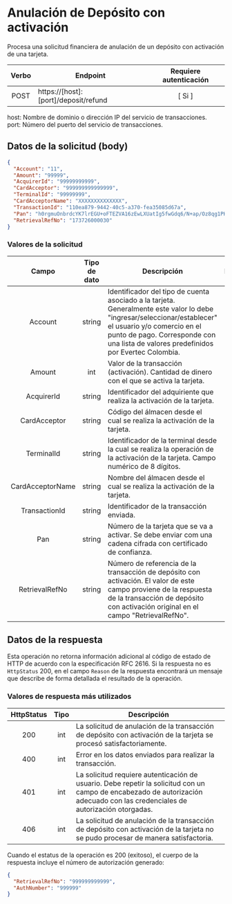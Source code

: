 # Anulación de Depósito con activación

Procesa una solicitud financiera de anulación de un depósito con activación de una tarjeta.

| Verbo | Endpoint                                      | Requiere autenticación |
| :---: | --------------------------------------------- | :--------------------: |
| POST  | https://[host]:[port]/deposit/refund     |          [ Si ]        |

host: Nombre de dominio o dirección IP del servicio de transacciones.  
port: Número del puerto del servicio de transacciones.

## Datos de la solicitud (body)

```json
{
  "Account": "11",
  "Amount": "99999",
  "AcquirerId": "99999999999",
  "CardAcceptor": "999999999999999",
  "TerminalId": "99999999",
  "CardAcceptorName": "XXXXXXXXXXXXXX",
  "TransactionId": "110ea879-9442-40c5-a370-fea35085d67a",
  "Pan": "h0rgmuOnbrdcYK7lrEGU+oFTEZVA16zEwLXUatIg5fwGdq6/N+ap/Oz8qg1PHFzsRc77MUCKkXUI+BwROe/wc62tScDrGlxIDvG1jIZApNNAOdPAoif/qctwLLniSJCCThhm11nVXOdzPEQtOprvWki7mRri1Xt8ZfrdkCeCBPs6nx3I6zfzjFa3+FR4p+ZcqB1CgFwXPp8Glandb+0OtYMCevwFDB3SfEPI3Q3/v0t39KYLHYnq4m8EY4PbPgCVC0LLcU2v2KxCjcOWMemGrGP6fX33I6kdHTyhS3bSNONBG80oRxH39/qfcyzQHJ3a4Ym/H6kcXB7Q+XPiAjwiCw==",
  "RetrievalRefNo": "173726000030"
}
```

### Valores de la solicitud

Campo | Tipo de dato| Descripción | Requerido
:---: | :--------:| ------------ | :-----:
Account | string | Identificador del tipo de cuenta asociado a la tarjeta. Generalmente este valor lo debe "ingresar/seleccionar/establecer" el usuario y/o comercio en el punto de pago. Corresponde con una lista de valores predefinidos por Evertec Colombia. | [ Si ]
Amount | int | Valor de la transacción (activación). Cantidad de dinero con el que se activa la tarjeta. | [ Si ]
AcquirerId | string | Identificador del adquiriente que realiza la activación de la tarjeta. | [ Si ]
CardAcceptor | string | Código del álmacen desde el cual se realiza la activación de la tarjeta. | [ Si ]
TerminalId | string | Identificador de la terminal desde la cual se realiza la operación de la activación de la tarjeta. Campo numérico de 8 dígitos. | [ Si ]
CardAcceptorName | string | Nombre del álmacen desde el cual se realiza la activación de la tarjeta. | [ Si ]
TransactionId | string |Identificador de la transacción enviada.| [Si]
Pan | string | Número de la tarjeta que se va a activar. Se debe enviar com una cadena cifrada con certificado de confianza. | [ Si ]
RetrievalRefNo | string | Número de referencia de la transacción de depósito con activación. El valor de este campo proviene de la respuesta de la transacción de depósito con activación original en el campo "RetrievalRefNo". | [ Si ]

## Datos de la respuesta
Esta operación no retorna información adicional al código de estado de HTTP de acuerdo con la especificación RFC 2616. Si la respuesta no es `HttpStatus` 200, en el campo `Reason` de la respuesta encontrará un mensaje que describe de forma detallada el resultado de la operación.

### Valores de respuesta más utilizados

HttpStatus | Tipo | Descripción
:---: | :--------: | ------------
200 | int | La solicitud de anulación de la transacción de depósito con activación de la tarjeta se procesó satisfactoriamente.
400 | int | Error en los datos enviados para realizar la transacción.
401 | int | La solicitud requiere autenticación de usuario. Debe repetir la solicitud con un campo de encabezado de autorización adecuado con las credenciales de autorización otorgadas.
406 | int | La solicitud de anulación de la transacción de depósito con activación de la tarjeta no se pudo procesar de manera satisfactoria.

Cuando el estatus de la operación es 200 (exitoso), el cuerpo de la respuesta incluye el número de autorización generado:

```json
{
  "RetrievalRefNo": "999999999999",
  "AuthNumber": "999999"
}
```
